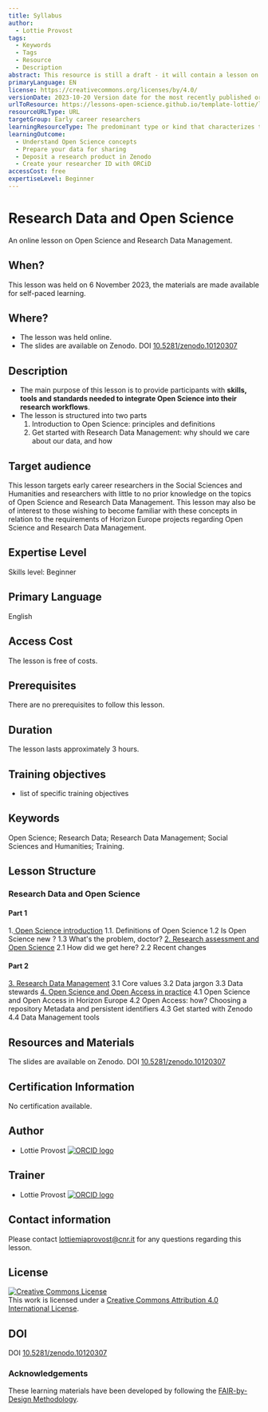 ```yaml
---
title: Syllabus
author:
  - Lottie Provost
tags:
  - Keywords
  - Tags
  - Resource
  - Description
abstract: This resource is still a draft - it will contain a lesson on Open Science and RDM
primaryLanguage: EN
license: https://creativecommons.org/licenses/by/4.0/
versionDate: 2023-10-20 Version date for the most recently published or broadcast resource.
urlToResource: https://lessons-open-science.github.io/template-lottie/latest/
resourceURLType: URL
targetGroup: Early career researchers
learningResourceType: The predominant type or kind that characterizes the learning resource.
learningOutcome:
  - Understand Open Science concepts
  - Prepare your data for sharing
  - Deposit a research product in Zenodo
  - Create your researcher ID with ORCiD
accessCost: free
expertiseLevel: Beginner
---
```

# Research Data and Open Science 

An online lesson on Open Science and Research Data Management. 

## When?

This lesson was held on 6 November 2023, the materials are made available for self-paced learning. 

## Where?

- The lesson was held online.
- The slides are available on Zenodo. DOI [10.5281/zenodo.10120307](https://zenodo.org/doi/10.5281/zenodo.10120307)

## Description

- The main purpose of this lesson is to provide participants with **skills, tools and standards needed to integrate Open Science into their research workflows**. 
- The lesson is structured into two parts
	1. Introduction to Open Science: principles and definitions 
	2. Get started with Research Data Management: why should we care about our data, and how

## Target audience

This lesson targets early career researchers in the Social Sciences and Humanities and researchers with little to no prior knowledge on the topics of Open Science and Research Data Management. 
This lesson may also be of interest to those wishing to become familiar with these concepts in relation to the requirements of Horizon Europe projects regarding Open Science and Research Data Management.  

## Expertise Level

Skills level: Beginner  

## Primary Language

English

## Access Cost

The lesson is free of costs. 

## Prerequisites

There are no prerequisites to follow this lesson. 

## Duration

The lesson lasts approximately 3 hours. 

## Training objectives

- list of specific training objectives

## Keywords

Open Science; Research Data; Research Data Management; Social Sciences and Humanities; Training. 
## Lesson Structure

### Research Data and Open Science
#### Part 1
1.<u> Open Science introduction</u>
	1.1. Definitions of Open Science
	1.2 Is Open Science new ?
	1.3 What's the problem, doctor?
<u>2. Research assessment and Open Science</u>
	2.1 How did we get here?
	2.2 Recent changes
#### Part 2
<u>3. Research Data Management</u>
	3.1 Core values 
	3.2 Data jargon 
	3.3 Data stewards
<u>4. Open Science and Open Access in practice</u>
	4.1 Open Science and Open Access in Horizon Europe 
	4.2 Open Access: how?
		Choosing a repository
		Metadata and persistent identifiers
	4.3 Get started with Zenodo
	4.4 Data Management tools 

## Resources and Materials

The slides are available on Zenodo. DOI [10.5281/zenodo.10120307](https://zenodo.org/doi/10.5281/zenodo.10120307)

## Certification Information

No certification available.

## Author

- Lottie Provost [![ORCID logo](../attachments/orcid_16x16.webp)](https://orcid.org/0000-0001-5279-797X)

## Trainer

- Lottie Provost [![ORCID logo](../attachments/orcid_16x16.webp)](https://orcid.org/0000-0001-5279-797X)

## Contact information

Please contact lottiemiaprovost@cnr.it for any questions regarding this lesson. 

## License

<a rel="license" href="http://creativecommons.org/licenses/by/4.0/"><img alt="Creative Commons License" style="border-width:0" src="https://i.creativecommons.org/l/by/4.0/88x31.png" /></a><br />This work is licensed under a <a rel="license" href="http://creativecommons.org/licenses/by/4.0/">Creative Commons Attribution 4.0 International License</a>.

## DOI

DOI [10.5281/zenodo.10120307](https://zenodo.org/doi/10.5281/zenodo.10120307)

### Acknowledgements

These learning materials have been developed by following the [FAIR-by-Design Methodology](https://doi.org/10.5281/zenodo.7875540).
